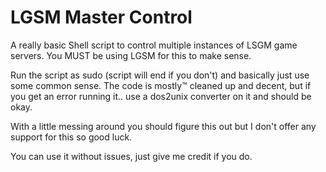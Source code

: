 # LGSM Master Control

A really basic Shell script to control multiple instances of LSGM game servers.
You MUST be using LGSM for this to make sense.

Run the script as sudo (script will end if you don't) and basically just use some common sense.
The code is mostly™ cleaned up and decent, but if you get an error running it.. use a dos2unix converter on it and should be okay.

With a little messing around you should figure this out but I don't offer any support for this so good luck.

You can use it without issues, just give me credit if you do.
